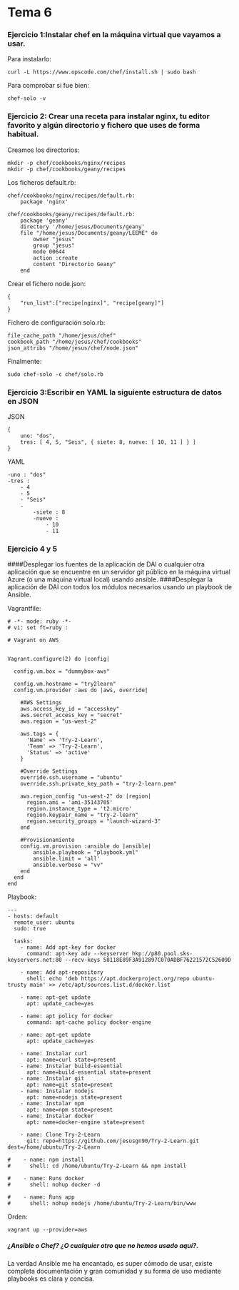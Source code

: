 # Tema 6
### Ejercicio 1:Instalar chef en la máquina virtual que vayamos a usar.

Para instalarlo:

    curl -L https://www.opscode.com/chef/install.sh | sudo bash

Para comprobar si fue bien:

    chef-solo -v

### Ejercicio 2: Crear una receta para instalar nginx, tu editor favorito y algún directorio y fichero que uses de forma habitual.

Creamos los directorios:

    mkdir -p chef/cookbooks/nginx/recipes
    mkdir -p chef/cookbooks/geany/recipes

Los ficheros default.rb:

    chef/cookbooks/nginx/recipes/default.rb:
        package 'nginx'

    chef/cookbooks/geany/recipes/default.rb:
        package 'geany'
        directory '/home/jesus/Documents/geany'
        file "/home/jesus/Documents/geany/LEEME" do
            owner "jesus"
            group "jesus"
            mode 00644
            action :create
            content "Directorio Geany"
        end

Crear el fichero node.json:

    {
        "run_list":["recipe[nginx]", "recipe[geany]"]
    }

Fichero de configuración solo.rb:

    file_cache_path "/home/jesus/chef"
    cookbook_path "/home/jesus/chef/cookbooks"
    json_attribs "/home/jesus/chef/node.json"

Finalmente:

    sudo chef-solo -c chef/solo.rb 

### Ejercicio 3:Escribir en YAML la siguiente estructura de datos en JSON

JSON
    
    { 
        uno: "dos",
        tres: [ 4, 5, "Seis", { siete: 8, nueve: [ 10, 11 ] } ] 
    }

YAML

    -uno : "dos"
    -tres :
        - 4
        - 5
        - "Seis"
        - 
            -siete : 8
            -nueve :
                - 10
                - 11

### Ejercicio 4 y 5
####Desplegar los fuentes de la aplicación de DAI o cualquier otra aplicación que se encuentre en un servidor git público en la máquina virtual Azure (o una máquina virtual local) usando ansible. 
####Desplegar la aplicación de DAI con todos los módulos necesarios usando un playbook de Ansible.

Vagrantfile:

    # -*- mode: ruby -*-
    # vi: set ft=ruby :
     
    # Vagrant on AWS 

     
    Vagrant.configure(2) do |config|
     
      config.vm.box = "dummybox-aws"

      config.vm.hostname = "try2learn"
      config.vm.provider :aws do |aws, override|
     
        #AWS Settings
        aws.access_key_id = "accesskey"
        aws.secret_access_key = "secret"
        aws.region = "us-west-2"
     
        aws.tags = {
          'Name' => 'Try-2-Learn',
          'Team' => 'Try-2-Learn',
          'Status' => 'active'
        }
     
        #Override Settings
        override.ssh.username = "ubuntu"
        override.ssh.private_key_path = "try-2-learn.pem"
     
        aws.region_config "us-west-2" do |region|
          region.ami = 'ami-35143705'
          region.instance_type = 't2.micro'
          region.keypair_name = "try-2-learn"
          region.security_groups = "launch-wizard-3"
        end

        #Provisionamiento
        config.vm.provision :ansible do |ansible|  
            ansible.playbook = "playbook.yml"
            ansible.limit = 'all'
            ansible.verbose = "vv"
        end 
      end
    end


Playbook:

    ---
    - hosts: default
      remote_user: ubuntu
      sudo: true

      tasks:
        - name: Add apt-key for docker
          command: apt-key adv --keyserver hkp://p80.pool.sks-keyservers.net:80 --recv-keys 58118E89F3A912897C070ADBF76221572C52609D

        - name: Add apt-repository
          shell: echo 'deb https://apt.dockerproject.org/repo ubuntu-trusty main' >> /etc/apt/sources.list.d/docker.list

        - name: apt-get update
          apt: update_cache=yes
       
        - name: apt policy for docker
          command: apt-cache policy docker-engine 

        - name: apt-get update
          apt: update_cache=yes

        - name: Instalar curl
          apt: name=curl state=present
        - name: Instalar build-essential
          apt: name=build-essential state=present
        - name: Instalar git
          apt: name=git state=present
        - name: Instalar nodejs
          apt: name=nodejs state=present
        - name: Instalar npm
          apt: name=npm state=present
        - name: Instalar docker
          apt: name=docker-engine state=present

        - name: Clone Try-2-Learn
          git: repo=https://github.com/jesusgn90/Try-2-Learn.git  dest=/home/ubuntu/Try-2-Learn

    #    - name: npm install
    #      shell: cd /home/ubuntu/Try-2-Learn && npm install

    #    - name: Runs docker
    #      shell: nohup docker -d 

    #    - name: Runs app
    #      shell: nohup nodejs /home/ubuntu/Try-2-Learn/bin/www 

Orden:

    vagrant up --provider=aws

##### ¿Ansible o Chef? ¿O cualquier otro que no hemos usado aquí?.

La verdad Ansible me ha encantado, es super cómodo de usar, existe completa documentación y gran comunidad y su forma de uso mediante playbooks es clara y concisa.

